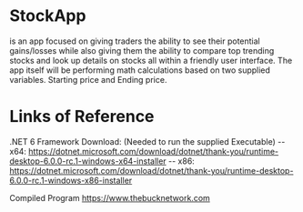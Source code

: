 # StockApp
is an app focused on giving traders the ability to see their potential gains/losses while also giving them the ability to compare top trending stocks and look up details on stocks all within a friendly user interface. The app itself will be performing math calculations based on two supplied variables. Starting price and Ending price. 

# Links of Reference
.NET 6 Framework Download: (Needed to run the supplied Executable)
-- x64: https://dotnet.microsoft.com/download/dotnet/thank-you/runtime-desktop-6.0.0-rc.1-windows-x64-installer
-- x86: https://dotnet.microsoft.com/download/dotnet/thank-you/runtime-desktop-6.0.0-rc.1-windows-x86-installer

Compiled Program
https://www.thebucknetwork.com

